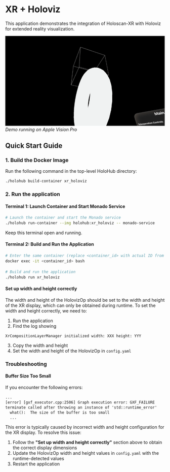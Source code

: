 # XR + Holoviz

This application demonstrates the integration of Holoscan-XR with Holoviz for extended reality visualization.

![Demo](doc/demo.gif)
*Demo running on Apple Vision Pro*


## Quick Start Guide

### 1. Build the Docker Image

Run the following command in the top-level HoloHub directory:
```bash
./holohub build-container xr_holoviz
```

### 2. Run the application

#### Terminal 1: Launch Container and Start Monado Service
```bash
# Launch the container and start the Monado service
./holohub run-container --img holohub:xr_holoviz -- monado-service
```
Keep this terminal open and running.

#### Terminal 2: Build and Run the Application
```bash
# Enter the same container (replace <container_id> with actual ID from 'docker ps')
docker exec -it <container_id> bash

# Build and run the application
./holohub run xr_holoviz
```

#### Set up width and height correctly

The width and height of the HolovizOp should be set to the width and height of the XR display, which can only be obtained during runtime. To set the width and height correctly, we need to:

1. Run the application
2. Find the log showing 
```
XrCompositionLayerManager initialized width: XXX height: YYY
```
3. Copy the width and height
4. Set the width and height of the HolovizOp in `config.yaml`

### Troubleshooting

#### Buffer Size Too Small
If you encounter the following errors:
```
...
[error] [gxf_executor.cpp:2506] Graph execution error: GXF_FAILURE
terminate called after throwing an instance of 'std::runtime_error'
  what():  The size of the buffer is too small
  ...
```

This error is typically caused by incorrect width and height configuration for the XR display. To resolve this issue:

1. Follow the **"Set up width and height correctly"** section above to obtain the correct display dimensions
2. Update the HolovizOp width and height values in `config.yaml` with the runtime-detected values
3. Restart the application